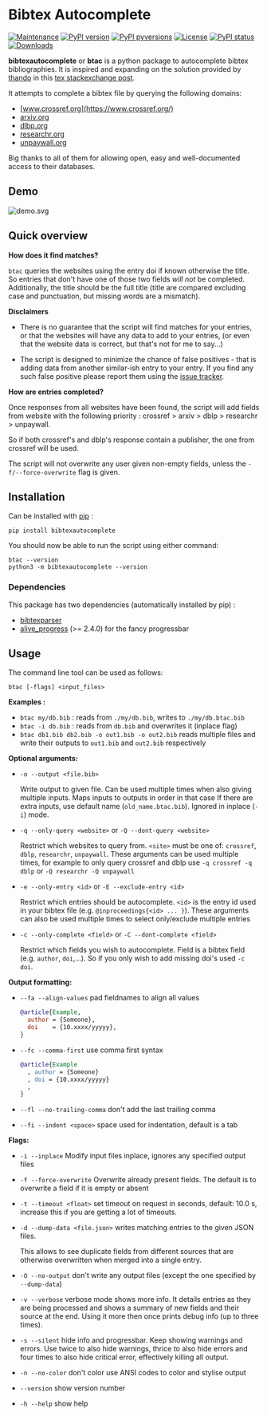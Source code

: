 # Bibtex Autocomplete

[![Maintenance](https://img.shields.io/badge/Maintained%3F-yes-brightgreen.svg)](https://github.com/dlesbre/bibtex-autocomplete/graphs/commit-activity)
[![PyPI version](https://img.shields.io/pypi/v/bibtexautocomplete.svg)](https://pypi.python.org/pypi/bibtexautocomplete/)
[![PyPI pyversions](https://img.shields.io/pypi/pyversions/bibtexautocomplete.svg)](https://pypi.python.org/pypi/bibtexautocomplete/)
[![License](https://img.shields.io/pypi/l/bibtexautocomplete.svg)](https://github.com/dlesbre/bibtex-autocomplete/blob/master/LICENSE)
[![PyPI status](https://img.shields.io/pypi/status/bibtexautocomplete.svg)](https://pypi.python.org/pypi/bibtexautocomplete/)
[![Downloads](https://pepy.tech/badge/bibtexautocomplete)](https://pepy.tech/project/bibtexautocomplete)


**bibtexautocomplete** or **btac** is a python package to autocomplete bibtex bibliographies.
It is inspired and expanding on the solution provided by [thando](https://tex.stackexchange.com/users/182467/thando) in this [tex stackexchange post](https://tex.stackexchange.com/questions/6810/automatically-adding-doi-fields-to-a-hand-made-bibliography).

It attempts to complete a bibtex file by querying the following domains:
- [www.crossref.org](https://www.crossref.org/)
- [arxiv.org](https://arxiv.org/)
- [dlbp.org](https://dlbp.org)
- [researchr.org](https://researchr.org/)
- [unpaywall.org](https://unpaywall.org/)

Big thanks to all of them for allowing open, easy and well-documented access to their databases.

## Demo

![demo.svg](https://raw.githubusercontent.com/dlesbre/bibtex-autocomplete/master/imgs/demo.svg)

## Quick overview

**How does it find matches?**

`btac` queries the websites using the entry doi if known otherwise the title. So entries that don't have one of those two fields *will not* be completed. Additionally, the title should be the full title (title are compared excluding case and punctuation, but missing words are a mismatch).

**Disclaimers**

- There is no guarantee that the script will find matches for your entries, or that the websites will have any data to add to your entries, (or even that the website data is correct, but that's not for me to say...)

- The script is designed to minimize the chance of false positives - that is adding data from another similar-ish entry to your entry. If you find any such false positive please report them using the [issue tracker](https://github.com/dlesbre/bibtex-autocomplete/issues).

**How are entries completed?**

Once responses from all websites have been found, the script will add fields from website with the following priority : crossref > arxiv > dblp > researchr > unpaywall.

So if both crossref's and dblp's response contain a publisher, the one from crossref will be used.

The script will not overwrite any user given non-empty fields, unless the `-f/--force-overwrite` flag is given.

## Installation

Can be installed with [pip](https://pypi.org/project/pip/) :

```
pip install bibtexautocomplete
```

You should now be able to run the script using either command:

```
btac --version
python3 -m bibtexautocomplete --version
```

### Dependencies

This package has two dependencies (automatically installed by pip) :

- [bibtexparser](https://bibtexparser.readthedocs.io/)
- [alive_progress](https://github.com/rsalmei/alive-progress) (>= 2.4.0) for the fancy progressbar

## Usage

The command line tool can be used as follows:
```
btac [-flags] <input_files>
```

**Examples :**

- `btac my/db.bib` : reads from `./my/db.bib`, writes to  `./my/db.btac.bib`
- `btac -i db.bib` : reads from `db.bib` and overwrites it (inplace flag)
- `btac db1.bib db2.bib -o out1.bib -o out2.bib` reads multiple files and write their outputs to `out1.bib` and `out2.bib` respectively


**Optional arguments:**

- `-o --output <file.bib>`

  Write output to given file. Can be used multiple times when also giving multiple inputs. Maps inputs to outputs in order in that case If there are extra inputs, use default name (`old_name.btac.bib`). Ignored in inplace (`-i`) mode.

- `-q --only-query <website>` or `-Q --dont-query <website>`

  Restrict which websites to query from. `<site>` must be one of: `crossref`, `dblp`, `researchr`, `unpaywall`. These arguments can be used multiple times, for example to only query crossref and dblp use `-q crossref -q dblp` or `-Q researchr -Q unpaywall`

- `-e --only-entry <id>` or `-E --exclude-entry <id>`

  Restrict which entries should be autocomplete. `<id>` is the entry id used in your bibtex file (e.g. `@inproceedings{<id> ... }`). These arguments can also be used multiple times to select only/exclude multiple entries

- `-c --only-complete <field>` or `-C --dont-complete <field>`

  Restrict which fields you wish to autocomplete. Field is a bibtex field (e.g. `author`, `doi`,...). So if you only wish to add missing doi's used `-c doi`.

**Output formatting:**

- `--fa --align-values` pad fieldnames to align all values

  ```bibtex
  @article{Example,
    author = {Someone},
    doi    = {10.xxxx/yyyyy},
  }
  ```

- `--fc --comma-first` use comma first syntax

  ```bibtex
  @article{Example
    , author = {Someone}
    , doi = {10.xxxx/yyyyy}
    ,
  }
  ```

- `--fl --no-trailing-comma` don't add the last trailing comma
- `--fi --indent <space>` space used for indentation, default is a tab

**Flags:**
- `-i --inplace` Modify input files inplace, ignores any specified output files
- `-f --force-overwrite`  Overwrite already present fields. The default is to overwrite a field if it is empty or absent
- `-t --timeout <float>` set timeout on request in seconds, default: 10.0 s, increase this if you are getting a lot of timeouts.

- `-d --dump-data <file.json>` writes matching entries to the given JSON files.

  This allows to see duplicate fields from different sources that are otherwise overwritten when merged into a single entry.

- `-O --no-output` don't write any output files (except the one specified by `--dump-data`)

- `-v --verbose` verbose mode shows more info. It details entries as they are being processed and shows a summary of new fields and their source at the end. Using it more then once prints debug info (up to three times).
- `-s --silent` hide info and progressbar. Keep showing warnings and errors. Use twice to also hide warnings, thrice to also hide errors and four times to also hide critical error, effectively killing all output.
- `-n --no-color` don't color use ANSI codes to color and stylise output

- `--version` show version number
- `-h --help` show help
